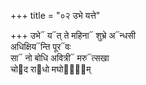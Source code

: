 +++
title = "०२ उभे यत्ते"

+++
उभे᳓ य᳓त् ते महिना᳓ शुभ्रे अ᳓न्धसी  
अधिक्षिय᳓न्ति पूर᳓वः  
सा᳓ नो बोधि अवित्री᳓ मरु᳓त्सखा  
चो᳓द रा᳓धो मघो᳓ना᳐म्